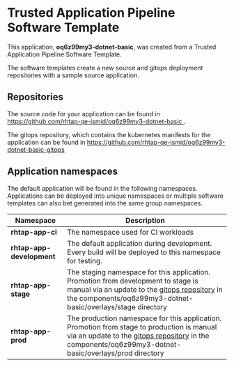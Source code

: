 # Trusted Application Pipeline Software Template

This application, **oq6z99my3-dotnet-basic**, was created from a Trusted Application Pipeline Software Template.

The software templates create a new source and gitops deployment repositories with a sample source application. 

## Repositories

The source code for your application can be found in [https://github.com/rhtap-qe-jsmid/oq6z99my3-dotnet-basic ](https://github.com/rhtap-qe-jsmid/oq6z99my3-dotnet-basic ).
 
The gitops repository, which contains the kubernetes manifests for the application can be found in 
[https://github.com/rhtap-qe-jsmid/oq6z99my3-dotnet-basic-gitops ](https://github.com/rhtap-qe-jsmid/oq6z99my3-dotnet-basic-gitops ) 

## Application namespaces 

The default application will be found in the following namespaces. Applications can be deployed into unique namespaces or multiple software templates can also bet generated into the same group namespaces.  

|  Namespace   |  Description   |  
| -------- | -------- |
| **rhtap-app-ci** | The namespace used for CI workloads |
| **rhtap-app-development** | The default application during development. Every build will be deployed to this namespace for testing. |
| **rhtap-app-stage** | The staging namespace for this application. Promotion from development to stage is manual via an update to the [gitops repository](https://github.com/rhtap-qe-jsmid/oq6z99my3-dotnet-basic-gitops ) in the components/oq6z99my3-dotnet-basic/overlays/stage directory |
| **rhtap-app-prod** | The production namespace for this application. Promotion from stage to production is manual via an update to the [gitops repository](https://github.com/rhtap-qe-jsmid/oq6z99my3-dotnet-basic-gitops ) in the components/oq6z99my3-dotnet-basic/overlays/prod directory |
